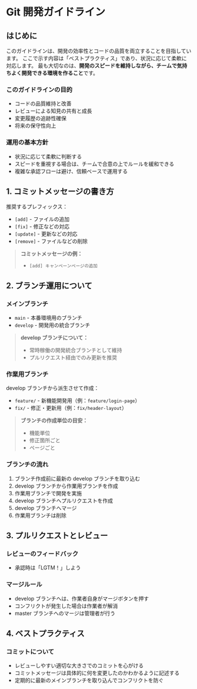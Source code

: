 # Git 開発ガイドライン

## はじめに

このガイドラインは、開発の効率性とコードの品質を両立することを目指しています。
ここで示す内容は「ベストプラクティス」であり、状況に応じて柔軟に対応します。
最も大切なのは、**開発のスピードを維持しながら、チームで気持ちよく開発できる環境を作ること**です。

### このガイドラインの目的

-   コードの品質維持と改善
-   レビューによる知見の共有と成長
-   変更履歴の追跡性確保
-   将来の保守性向上

### 運用の基本方針

-   状況に応じて柔軟に判断する
-   スピードを重視する場合は、チームで合意の上でルールを緩和できる
-   複雑な承認フローは避け、信頼ベースで運用する

## 1. コミットメッセージの書き方

推奨するプレフィックス：

-   `[add]` - ファイルの追加
-   `[fix]` - 修正などの対応
-   `[update]` - 更新などの対応
-   `[remove]` - ファイルなどの削除

> **コミットメッセージの例：**
>
> -   `[add] キャンペーンページの追加`

## 2. ブランチ運用について

### メインブランチ

-   `main` - 本番環境用のブランチ
-   `develop` - 開発用の統合ブランチ

> **develop ブランチについて：**
>
> -   常時稼働の開発統合ブランチとして維持
> -   プルリクエスト経由でのみ更新を推奨

### 作業用ブランチ

develop ブランチから派生させて作成：

-   `feature/` - 新機能開発用（例：`feature/login-page`）
-   `fix/` - 修正・更新用（例：`fix/header-layout`）

> **ブランチの作成単位の目安：**
>
> -   機能単位
> -   修正箇所ごと
> -   ページごと

### ブランチの流れ

1. ブランチ作成前に最新の develop ブランチを取り込む
2. develop ブランチから作業用ブランチを作成
3. 作業用ブランチで開発を実施
4. develop ブランチへプルリクエストを作成
5. develop ブランチへマージ
6. 作業用ブランチは削除

## 3. プルリクエストとレビュー

### レビューのフィードバック

-   承認時は「LGTM！」しよう

### マージルール

-   develop ブランチへは、作業者自身がマージボタンを押す
-   コンフリクトが発生した場合は作業者が解消
-   master ブランチへのマージは管理者が行う

## 4. ベストプラクティス

### コミットについて

-   レビューしやすい適切な大きさでのコミットを心がける
-   コミットメッセージは具体的に何を変更したのかわかるように記述する
-   定期的に最新のメインブランチを取り込んでコンフリクトを防ぐ
